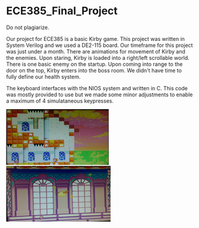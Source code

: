 # ECE385_Final_Project
Do not plagiarize.

Our project for ECE385 is a basic Kirby game. This project was written in System Verilog and we used a DE2-115 board. Our timeframe for this project was just under a month. There are animations for movement of Kirby and the enemies. Upon staring, Kirby is loaded into a right/left scrollable world. There is one basic enemy on the startup. Upon coming into range to the door on the top, Kirby enters into the boss room. We didn't have time to fully define our health system. 

The keyboard interfaces with the NIOS system and written in C. This code was mostly provided to use but we made some minor adjustments to enable a maximum of 4 simulataneous keypresses. 

<img src="ReadmeImages/map1.PNG" height="150"><img src="ReadmeImages/map2.PNG" height="150">

